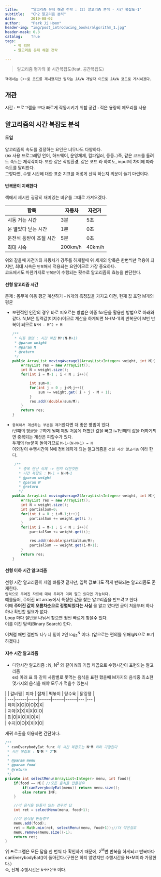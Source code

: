 ```yaml
---
title:      "알고리즘 문제 해결 전략 : (2) 알고리즘 분석 - 시간 복잡도-1"
subtitle:   "Ch2 알고리즘 분석"
date:       2019-08-02
author:     "Park Ji Hoon"
header-img: "img/post_introducing_books/algorithm_1.jpg"
header-mask: 0.3
catalog:    True
tags:
    - 책 리뷰
    - 알고리즘 문제 해결 전략

---
```

> 알고리즘 평가의 꽃 시간복잡도(feat. 공간복잡도)

`책에서는 C++로 코드를 제시했지만 필자는 JAVA 개발자 이므로 JAVA 코드로 게시하겠다.`

## 개관
시간 : 프로그램을 보다 빠르게 작동시키기 위함
공간 : 적은 용량의 메모리를 사용


## 알고리즘의 시간 복잡도 분석
#### 도입
알고리즘의 속도를 결정하는 요인은 너무나도 다양하다.  
(ex  사용 프로그래밍 언어, 하드웨어, 운영체제, 컴파일러, 등등..)즉, 같은 코드를 돌려도 속도는 제각각이다.
또한 같은 작업환경, 같은 코드 라 하여도, input의 차이에 따라 속도를 달리한다.  
그렇다면, 수행 시간에 대한 표준 지표를 어떻게 선택 하는지 의문이 들기 마련이다.  
#### 반복문이 지배한다
책에서 제시한 굉장히 재미있는 비유를 그대로 가져오겠다.  

| 항목                   |️ 자동차     | 자전거 ️         |
| --------------------------------- | ----------- | ------------------- |
| 시동 거는 시간 | 3분                             | 5초 |
| 문 열었다 닫는 시간 | 1분                             | 0초 |
| 운전석 등받이 조절 시간 | 5분                             | 0초 |
| 최대 시속 | 200km/h                         | 40km/h |

위와 같을때 자전거와 자동차가 경주를 하게될때 위 세개의 항목은 한번씩만 적용이 되지만, 최대 시속은 `반복`해서 적용되는 요인이므로 가장 중요하다.  
코드에서도 마찬가지로 `반복문`이 수행되는 횟수로 알고리즘의 효능을 판단한다.

#### 선형 알고리즘 시간
문제 : 몸무계 이동 평균 계산하기 - N개의 측정값을 가지고  이전, 현재 값 포함  M개의 평균
* 보편적인 인간의 경우 바로 떠오르는 방법은 이중 for문을 활용한 방법으로 아래와 같다.
N,M은 입력값(미지수)이므로 계산을 하게되면 N-(M-1)의 반복문이 M번 반복이 되므로 `N*M - M^2 + M`

  ```java
  /**
   * 이동 평면 : 시간 복잡 M*(N-M+1)
   * @param weight
   * @param M
   * @return
   */
  public ArrayList movingAverage1(ArrayList<Integer> weight, int M){
      ArrayList res = new ArrayList();
      int N = weight.size();
      for(int i = M-1 ; i < N ; i++){

          int sum=0;
          for(int j = 0 ; j<M;j++){
              sum += weight.get( i + j - M + 1);
          }
          res.add((double)sum/M);
      }
      return res;
  }
  ```
* `중복해서 계산하는 부분을 제거`한다면 더 좋은 방법이 있다.  
  i번째의 평균을 구하게 될때 제일 처음에 더했던 값을 빼고 i+1번째의 값을 더하게되면 중복되는 계산은 피할수가 있다.  
  두개의 for문이 돌아가므로 `M-1+(N-M+1) = N`  
  이와같이 수행시간이 N에 정비례하게 되는 알고리즘을 `선형 시간 알고리즘` 이라 한다.

  ```java
   /**
     * 중복 연산 삭제 -> 먼저 더한것만
     * 시간 복잡도 : M-1 + N-M+1
     * @param weight
     * @param M
     * @return
     */
  public ArrayList movingAverage2(ArrayList<Integer> weight, int M){
      ArrayList res = new ArrayList();
      int N = weight.size();
      int partialSum=0;
      for(int i = 0 ; i<M-1;i++){
          partialSum += weight.get(i );
      }
      for(int i = M-1 ; i < N ; i++){
          partialSum += weight.get(i);

          res.add((double)partialSum/M);
          partialSum -= weight.get(i-M+1);
      }
      return res;
  }
  ```

#### 선형 이하 시간 알고리즘
선형 시간 알고리즘이 제일 빠를것 같지만, 입력 값보다도 적게 반복되는 알고리즘도 존재한다.  
`입력으로 주어진 자료에 대해 우리가 미리 알고 있다면 가능하다.`  
예를들어, 주어진 int array에서 특정한 값을 찾는 알고리즘을 만드려고 한다.  
이때 **주어진 값이 오름차순으로 정렬되있다는 사실** 을 알고 있다면 굳이 처음부터 하나하나 확인할 필요가 없다.  
Loop 마다 절반을 나눠서 찾으면 훨씬 빠르게 찾을수 있다.  
이를 이진 탐색(Binary Search) 한다.

이처럼 매번 절반씩 나누니 밑이 2인 log<sub>2</sub><sup>N</sup> 이다. (앞으로는 편의를 위해lgN으로 표기 하겠다.)

#### 지수 시간 알고리즘
* 다항시간 알고리즘 : N, N<sup>2</sup> 와 같이 N의 거듭 제곱으로 수행시간이 표현되는 알고리즘  
ex) 아래 표 와 같이 사람별로 못먹는 음식을 표현 했을때 M가지의 음식중 최소한 몇가지의 음식을 해야 모두가 먹을수 있는지

|    | 갈비찜 | 피자 | 잡채 | 떡볶이 | 탕수육 | 닭강정 |  
| ---|------|-----|------|------|------|--- |--- |  
| 페이|X|O|O|O|X|X|  
| 지아|X|X|X|X|O|O|  
| 민|O|X|O|X|O|X|  
| 수지|O|O|X|X|X|O|  

재귀 호출을 이용하면 간단하다.

```java
/**
 * canEverybodyEat func 의 시간 복잡도는 N*M 이라 가정한다
 * 시간 복잡도 : N*M * 2^M
 *
 * @param menu
 * @param food
 * @return
 */
private int selectMenu(ArrayList<Integer> menu, int food){
    if(food == M){ //모든 음식을 만들경우
        if(canEverybodyEat(menu)) return menu.size();
        else return INF;
    }

    //이 음식을 만들지 않는 경우의 답
    int ret = selectMenu(menu, food+1);

    //이 음식을 만들경우
    menu.add(food);
    ret = Math.min(ret, selectMenu(menu, food+1));//더 작은걸로
    menu.remove(menu.size()-1);
    return ret;
}
```
위 프로그램은 모든 답을 한 번씩 다 확인하기 때문에, 2<sup>M</sup>번 반복을 하게되고 반복마다 canEverybodyEat()이 돌아간다.(구현은 하지 않았지만 수행시간을 N*M이라 가정한다.)  
즉, 전체 수행시간은 `N*M*2^M`  이다.
